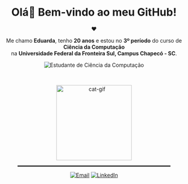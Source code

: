 <div align="center">
  
  <h1>Olá👋 Bem-vindo ao meu GitHub!</h1>
   ❤️</p>

  <p>
    Me chamo <strong>Eduarda</strong>, tenho <strong>20 anos</strong> e estou no <strong>3º período</strong> do curso de <strong>Ciência da Computação</strong><br> 
    na <strong>Universidade Federal da Fronteira Sul, Campus Chapecó - SC</strong>.
  </p>

 <p>
    <img src="https://img.shields.io/badge/Estudante%20de-Ciência%20da%20Computação-blue?style=flat-square&logo=BookStack&logoColor=white" alt="Estudante de Ciência da Computação"/>
  </p>
  
  <br> 
  
  
  <p>
    <img src="https://media.giphy.com/media/JIX9t2j0ZTN9S/giphy.gif" width="200" alt="cat-gif">
  </p>

  <hr style="border: 1px solid #333; width: 80%;">
  
   <p>
    <a href="mailto:contatoeduardadasilva@gmail.com"><img src="https://img.shields.io/badge/Email-D14836?style=for-the-badge&logo=gmail&logoColor=white" alt="Email"/></a>
    <a href="https://www.linkedin.com/in/eduarda-lazzaretti-da-silva-a982a126b"><img src="https://img.shields.io/badge/LinkedIn-0077B5?style=for-the-badge&logo=linkedin&logoColor=white" alt="LinkedIn"/></a>
  </p>
  
</div>
